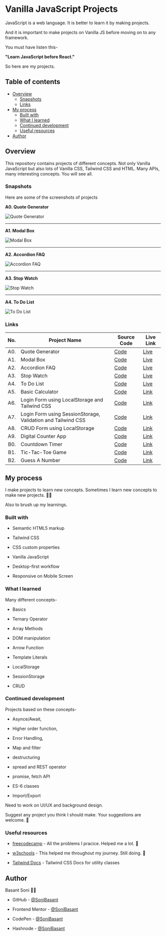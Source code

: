 # Vanilla JavaScript Projects

JavaScript is a web language. It is better to learn it by making projects.

And it is important to make projects on Vanilla JS before moving on to any framework.

You must have listen this-

**"Learn JavaScript before React."**

So here are my projects.

## Table of contents

- [Overview](#overview)
  - [Snapshots](#snapshots)
  - [Links](#links)
- [My process](#my-process)
  - [Built with](#built-with)
  - [What I learned](#what-i-learned)
  - [Continued development](#continued-development)
  - [Useful resources](#useful-resources)
- [Author](#author)

## Overview

This repository contains projects of different concepts. Not only Vanilla JavaScript but also lots of Vanilla CSS, Tailwind CSS and HTML. Many APIs, many interesting concepts. You will see all.

### Snapshots

Here are some of the screenshots of projects

**A0. Quote Generator**

![Quote Generator](https://sonibasant.github.io/Vanilla-JavaScript-Projects/A0.%20Quote%20Generator/Images/QG-Snap.png)

---

**A1. Modal Box**

![Modal Box](https://sonibasant.github.io/Vanilla-JavaScript-Projects/A1.%20Modal%20Box/Images/Modal-Snap-2.png)

---

**A2. Accordion FAQ**

![Accordion FAQ](https://sonibasant.github.io/Vanilla-JavaScript-Projects/A2.%20Accordion%20FAQ/Images/Accordion-Snap-2.png)

---

**A3. Stop Watch**

![Stop Watch](https://sonibasant.github.io/Vanilla-JavaScript-Projects/A3.%20Stop%20Watch/Images/Stop-Watch-Snap-2.png)

---

**A4. To Do List**

![To Do List](https://sonibasant.github.io/Vanilla-JavaScript-Projects/A4.%20To%20do%20list/Images/To-Do-List-Snap-2.png)

### Links

| No. | Project Name                                                 | Source Code                                                                                                                  | Live Link                                                                                                                  |
| --: | ------------------------------------------------------------ | ---------------------------------------------------------------------------------------------------------------------------- | -------------------------------------------------------------------------------------------------------------------------- |
| A0. | Quote Generator                                              | [Code](https://github.com/SoniBasant/Vanilla-JavaScript-Projects/tree/main/A0.%20Quote%20Generator)                          | [Live](https://sonibasant.github.io/Vanilla-JavaScript-Projects/A0.%20Quote%20Generator/quoteGen.html)                     |
| A1. | Modal Box                                                    | [Code](https://github.com/SoniBasant/Vanilla-JavaScript-Projects/tree/main/A1.%20Modal%20Box)                                | [Live](https://sonibasant.github.io/Vanilla-JavaScript-Projects/A1.%20Modal%20Box/modalBox.html)                           |
| A2. | Accordion FAQ                                                | [Code](https://github.com/SoniBasant/Vanilla-JavaScript-Projects/tree/main/A2.%20Accordion%20FAQ)                            | [Live](https://sonibasant.github.io/Vanilla-JavaScript-Projects/A2.%20Accordion%20FAQ/accordion.html)                      |
| A3. | Stop Watch                                                   | [Code](https://github.com/SoniBasant/Vanilla-JavaScript-Projects/tree/main/A3.%20Stop%20Watch)                               | [Live](https://sonibasant.github.io/Vanilla-JavaScript-Projects/A3.%20Stop%20Watch/stopWatch.html)                         |
| A4. | To Do List                                                   | [Code](https://github.com/SoniBasant/Vanilla-JavaScript-Projects/tree/main/A4.%20To%20do%20list)                             | [Live](https://sonibasant.github.io/Vanilla-JavaScript-Projects/A4.%20To%20do%20list/toDoList.html)                        |
| A5. | Basic Calculator                                             | [Code](https://github.com/SoniBasant/Vanilla-JavaScript-Projects/tree/main/A5.%20Basic%20Calculator)                         | [Link](https://sonibasant.github.io/Vanilla-JavaScript-Projects/A5.%20Basic%20Calculator/calculator.html)                  |
| A6. | Login Form using LocalStorage and Tailwind CSS               | [Code](https://github.com/SoniBasant/Vanilla-JavaScript-Projects/tree/main/A6-Login-form-with-localStorage-Tailwind)         | [Link](https://sonibasant.github.io/Vanilla-JavaScript-Projects/A6-Login-form-with-localStorage-Tailwind/src/index.html)   |
| A7. | Login Form using SessionStorage, Validation and Tailwind CSS | [Code](https://github.com/SoniBasant/Vanilla-JavaScript-Projects/tree/main/A7-Login-Form-SessionStorage-Validation-Tailwind) | [Link](https://sonibasant.github.io/Vanilla-JavaScript-Projects/A7-Login-Form-SessionStorage-Validation-Tailwind/Reg.html) |
| A8. | CRUD Form using LocalStorage                                 | [Code](https://github.com/SoniBasant/Vanilla-JavaScript-Projects/tree/main/A8.%20CRUD%20Form)                                | [Link](https://sonibasant.github.io/Vanilla-JavaScript-Projects/A8.%20CRUD%20Form/crudForm.html)                           |
| A9. | Digital Counter App                                          | [Code](https://github.com/SoniBasant/Vanilla-JavaScript-Projects/tree/main/A9.%20Digital%20Counter%20App)                    | [Link](https://sonibasant.github.io/Vanilla-JavaScript-Projects/A9.%20Digital%20Counter%20App/Counter.html)                |
| B0. | Countdown Timer                                              | [Code](https://github.com/SoniBasant/Vanilla-JavaScript-Projects/tree/main/B0.%20Countdown-Timer)                            | [Link](https://sonibasant.github.io/Vanilla-JavaScript-Projects/B0.%20Countdown-Timer/countDown.html)                      |
| B1. | Tic-Tac-Toe Game                                             | [Code](https://github.com/SoniBasant/Vanilla-JavaScript-Projects/tree/main/B1.%20Tic-Tac-Toe%20Game)                         | [Link](https://sonibasant.github.io/Vanilla-JavaScript-Projects/B1.%20Tic-Tac-Toe%20Game/ticTT.html)                       |
| B2. | Guess A Number                                               | [Code](https://github.com/SoniBasant/Vanilla-JavaScript-Projects/tree/main/B2.%20Guess%20A%20Number)                         | [Link](https://sonibasant.github.io/Vanilla-JavaScript-Projects/B2.%20Guess%20A%20Number/guess_num.html)                   |

## My process

I make projects to learn new concepts. Sometimes I learn new concepts to make new projects. 👨‍💻

Also to brush up my learnings.

### Built with

- Semantic HTML5 markup

- Tailwind CSS
- CSS custom properties
- Vanilla JavaScript
- Desktop-first workflow
- Responsive on Mobile Screen

### What I learned

Many different concepts-

- Basics

- Ternary Operator
- Array Methods
- DOM manipulation
- Arrow Function
- Template Literals
- LocalStorage
- SessionStorage
- CRUD

### Continued development

Projects based on these concepts-

- Asynce/Await,

- Higher order function,
- Error Handling,
- Map and filter
- destructuring
- spread and REST operator
- promise, fetch API
- ES-6 classes
- Import/Export

Need to work on UI/UX and background design.

Suggest any project you think I should make. Your suggestions are welcome. 🙌

### Useful resources

- [freecodecamp](https://www.freecodecamp.org/) - All the problems I pracice. Helped me a lot. 🙌

- [w3schools](https://www.w3schools.com) - This helped me throughout my journey. Still doing. 🙂
- [Tailwind Docs](https://tailwindcss.com/) - Tailwind CSS Docs for utility classes

## Author

Basant Soni 👨‍💻

- GitHub - [@SoniBasant](https://github.com/SoniBasant)

- Frontend Mentor - [@SoniBasant](https://www.frontendmentor.io/profile/SoniBasant)
- CodePen - [@SoniBasant](https://codepen.io/sonibasant)
- Hashnode - [@SoniBasant](https://sonibasant.hashnode.dev/)
